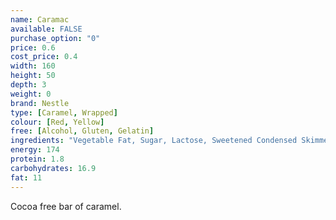 ```yaml
---
name: Caramac
available: FALSE
purchase_option: "0"
price: 0.6
cost_price: 0.4
width: 160
height: 50
depth: 3
weight: 0
brand: Nestle
type: [Caramel, Wrapped]
colour: [Red, Yellow]
free: [Alcohol, Gluten, Gelatin]
ingredients: "Vegetable Fat, Sugar, Lactose, Sweetened Condensed Skimmed Milk, Skimmed Milk Powder, Butter, Emulsifier (Soya Lecithin), Treacle, Salt, Flavouring "
energy: 174
protein: 1.8
carbohydrates: 16.9
fat: 11
---
```

Cocoa free bar of caramel.